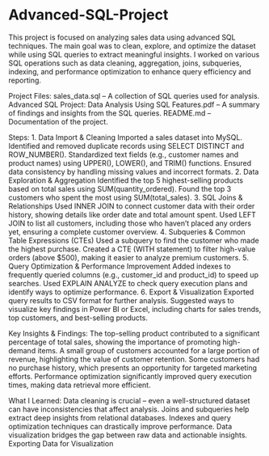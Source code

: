 # Advanced-SQL-Project
This project is focused on analyzing sales data using advanced SQL techniques. The main goal was to clean, explore, and optimize the dataset while using SQL queries to extract meaningful insights. I worked on various SQL operations such as data cleaning, aggregation, joins, subqueries, indexing, and performance optimization to enhance query efficiency and reporting.

Project Files:
sales_data.sql – A collection of SQL queries used for analysis.
Advanced SQL Project: Data Analysis Using SQL Features.pdf – A summary of findings and insights from the SQL queries.
README.md – Documentation of the project.

Steps:
️1. Data Import & Cleaning
Imported a sales dataset into MySQL.
Identified and removed duplicate records using SELECT DISTINCT and ROW_NUMBER().
Standardized text fields (e.g., customer names and product names) using UPPER(), LOWER(), and TRIM() functions.
Ensured data consistency by handling missing values and incorrect formats.
️2. Data Exploration & Aggregation
Identified the top 5 highest-selling products based on total sales using SUM(quantity_ordered).
Found the top 3 customers who spent the most using SUM(total_sales).
3️. SQL Joins & Relationships
Used INNER JOIN to connect customer data with their order history, showing details like order date and total amount spent.
Used LEFT JOIN to list all customers, including those who haven’t placed any orders yet, ensuring a complete customer overview.
4️. Subqueries & Common Table Expressions (CTEs)
Used a subquery to find the customer who made the highest purchase.
Created a CTE (WITH statement) to filter high-value orders (above $500), making it easier to analyze premium customers.
5️. Query Optimization & Performance Improvement
Added indexes to frequently queried columns (e.g., customer_id and product_id) to speed up searches.
Used EXPLAIN ANALYZE to check query execution plans and identify ways to optimize performance.
6️. Export & Visualization
Exported query results to CSV format for further analysis.
Suggested ways to visualize key findings in Power BI or Excel, including charts for sales trends, top customers, and best-selling products.

Key Insights & Findings:
The top-selling product contributed to a significant percentage of total sales, showing the importance of promoting high-demand items.
A small group of customers accounted for a large portion of revenue, highlighting the value of customer retention.
Some customers had no purchase history, which presents an opportunity for targeted marketing efforts.
Performance optimization significantly improved query execution times, making data retrieval more efficient.

What I Learned:
Data cleaning is crucial – even a well-structured dataset can have inconsistencies that affect analysis.
Joins and subqueries help extract deep insights from relational databases.
Indexes and query optimization techniques can drastically improve performance.
Data visualization bridges the gap between raw data and actionable insights.
Exporting Data for Visualization
